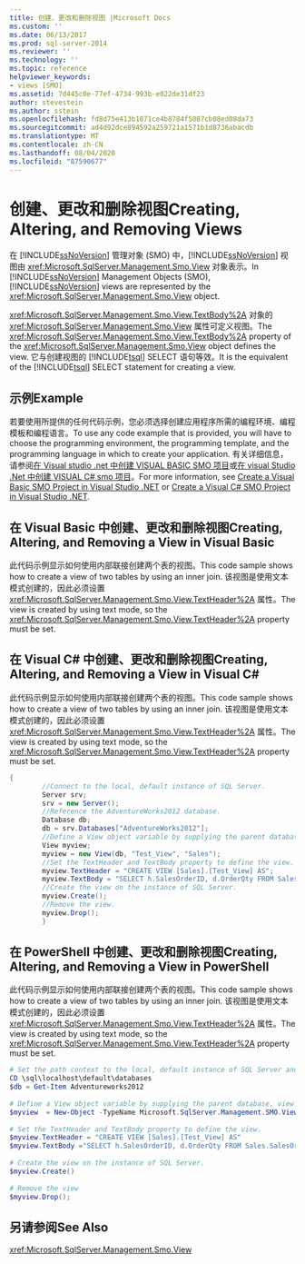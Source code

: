 ```yaml
---
title: 创建、更改和删除视图 |Microsoft Docs
ms.custom: ''
ms.date: 06/13/2017
ms.prod: sql-server-2014
ms.reviewer: ''
ms.technology: ''
ms.topic: reference
helpviewer_keywords:
- views [SMO]
ms.assetid: 7d445c0e-77ef-4734-993b-e022de31df23
author: stevestein
ms.author: sstein
ms.openlocfilehash: fd8d75e413b1871ce4b8784f5087cb08ed08da73
ms.sourcegitcommit: ad4d92dce894592a259721a1571b1d8736abacdb
ms.translationtype: MT
ms.contentlocale: zh-CN
ms.lasthandoff: 08/04/2020
ms.locfileid: "87590677"
---
```

# <a name="creating-altering-and-removing-views"></a><span data-ttu-id="72c23-102">创建、更改和删除视图</span><span class="sxs-lookup"><span data-stu-id="72c23-102">Creating, Altering, and Removing Views</span></span>
  <span data-ttu-id="72c23-103">在 [!INCLUDE[ssNoVersion](../../../includes/ssnoversion-md.md)] 管理对象 (SMO) 中，[!INCLUDE[ssNoVersion](../../../includes/ssnoversion-md.md)] 视图由 <xref:Microsoft.SqlServer.Management.Smo.View> 对象表示。</span><span class="sxs-lookup"><span data-stu-id="72c23-103">In [!INCLUDE[ssNoVersion](../../../includes/ssnoversion-md.md)] Management Objects (SMO), [!INCLUDE[ssNoVersion](../../../includes/ssnoversion-md.md)] views are represented by the <xref:Microsoft.SqlServer.Management.Smo.View> object.</span></span>  
  
 <span data-ttu-id="72c23-104"><xref:Microsoft.SqlServer.Management.Smo.View.TextBody%2A> 对象的 <xref:Microsoft.SqlServer.Management.Smo.View> 属性可定义视图。</span><span class="sxs-lookup"><span data-stu-id="72c23-104">The <xref:Microsoft.SqlServer.Management.Smo.View.TextBody%2A> property of the <xref:Microsoft.SqlServer.Management.Smo.View> object defines the view.</span></span> <span data-ttu-id="72c23-105">它与创建视图的 [!INCLUDE[tsql](../../../includes/tsql-md.md)] SELECT 语句等效。</span><span class="sxs-lookup"><span data-stu-id="72c23-105">It is the equivalent of the [!INCLUDE[tsql](../../../includes/tsql-md.md)] SELECT statement for creating a view.</span></span>  
  
## <a name="example"></a><span data-ttu-id="72c23-106">示例</span><span class="sxs-lookup"><span data-stu-id="72c23-106">Example</span></span>  
 <span data-ttu-id="72c23-107">若要使用所提供的任何代码示例，您必须选择创建应用程序所需的编程环境、编程模板和编程语言。</span><span class="sxs-lookup"><span data-stu-id="72c23-107">To use any code example that is provided, you will have to choose the programming environment, the programming template, and the programming language in which to create your application.</span></span> <span data-ttu-id="72c23-108">有关详细信息，请参阅[在 Visual studio .net 中创建 VISUAL BASIC SMO 项目](../../../database-engine/dev-guide/create-a-visual-basic-smo-project-in-visual-studio-net.md)或[在 visual Studio .Net 中创建 VISUAL C&#35; smo 项目](../how-to-create-a-visual-csharp-smo-project-in-visual-studio-net.md)。</span><span class="sxs-lookup"><span data-stu-id="72c23-108">For more information, see [Create a Visual Basic SMO Project in Visual Studio .NET](../../../database-engine/dev-guide/create-a-visual-basic-smo-project-in-visual-studio-net.md) or [Create a Visual C&#35; SMO Project in Visual Studio .NET](../how-to-create-a-visual-csharp-smo-project-in-visual-studio-net.md).</span></span>  
  
## <a name="creating-altering-and-removing-a-view-in-visual-basic"></a><span data-ttu-id="72c23-109">在 Visual Basic 中创建、更改和删除视图</span><span class="sxs-lookup"><span data-stu-id="72c23-109">Creating, Altering, and Removing a View in Visual Basic</span></span>  
 <span data-ttu-id="72c23-110">此代码示例显示如何使用内部联接创建两个表的视图。</span><span class="sxs-lookup"><span data-stu-id="72c23-110">This code sample shows how to create a view of two tables by using an inner join.</span></span> <span data-ttu-id="72c23-111">该视图是使用文本模式创建的，因此必须设置 <xref:Microsoft.SqlServer.Management.Smo.View.TextHeader%2A> 属性。</span><span class="sxs-lookup"><span data-stu-id="72c23-111">The view is created by using text mode, so the <xref:Microsoft.SqlServer.Management.Smo.View.TextHeader%2A> property must be set.</span></span>  
  
<!-- TODO: review snippet reference  [!CODE [SMO How to#SMO_VBViews1](SMO How to#SMO_VBViews1)]  -->  
  
## <a name="creating-altering-and-removing-a-view-in-visual-c"></a><span data-ttu-id="72c23-112">在 Visual C# 中创建、更改和删除视图</span><span class="sxs-lookup"><span data-stu-id="72c23-112">Creating, Altering, and Removing a View in Visual C#</span></span>  
 <span data-ttu-id="72c23-113">此代码示例显示如何使用内部联接创建两个表的视图。</span><span class="sxs-lookup"><span data-stu-id="72c23-113">This code sample shows how to create a view of two tables by using an inner join.</span></span> <span data-ttu-id="72c23-114">该视图是使用文本模式创建的，因此必须设置 <xref:Microsoft.SqlServer.Management.Smo.View.TextHeader%2A> 属性。</span><span class="sxs-lookup"><span data-stu-id="72c23-114">The view is created by using text mode, so the <xref:Microsoft.SqlServer.Management.Smo.View.TextHeader%2A> property must be set.</span></span>  
  
```csharp
{  
        //Connect to the local, default instance of SQL Server.   
        Server srv;   
        srv = new Server();   
        //Reference the AdventureWorks2012 database.   
        Database db;   
        db = srv.Databases["AdventureWorks2012"];   
        //Define a View object variable by supplying the parent database, view name and schema in the constructor.   
        View myview;   
        myview = new View(db, "Test_View", "Sales");   
        //Set the TextHeader and TextBody property to define the view.   
        myview.TextHeader = "CREATE VIEW [Sales].[Test_View] AS";   
        myview.TextBody = "SELECT h.SalesOrderID, d.OrderQty FROM Sales.SalesOrderHeader AS h INNER JOIN Sales.SalesOrderDetail AS d ON h.SalesOrderID = d.SalesOrderID";   
        //Create the view on the instance of SQL Server.   
        myview.Create();   
        //Remove the view.   
        myview.Drop();   
        }  
```  
  
## <a name="creating-altering-and-removing-a-view-in-powershell"></a><span data-ttu-id="72c23-115">在 PowerShell 中创建、更改和删除视图</span><span class="sxs-lookup"><span data-stu-id="72c23-115">Creating, Altering, and Removing a View in PowerShell</span></span>  
 <span data-ttu-id="72c23-116">此代码示例显示如何使用内部联接创建两个表的视图。</span><span class="sxs-lookup"><span data-stu-id="72c23-116">This code sample shows how to create a view of two tables by using an inner join.</span></span> <span data-ttu-id="72c23-117">该视图是使用文本模式创建的，因此必须设置 <xref:Microsoft.SqlServer.Management.Smo.View.TextHeader%2A> 属性。</span><span class="sxs-lookup"><span data-stu-id="72c23-117">The view is created by using text mode, so the <xref:Microsoft.SqlServer.Management.Smo.View.TextHeader%2A> property must be set.</span></span>  
  
```powershell
# Set the path context to the local, default instance of SQL Server and get a reference to AdventureWorks2012  
CD \sql\localhost\default\databases  
$db = Get-Item Adventureworks2012  
  
# Define a View object variable by supplying the parent database, view name and schema in the constructor.
$myview  = New-Object -TypeName Microsoft.SqlServer.Management.SMO.View -argumentlist $db, "Test_View", "Sales"  
  
# Set the TextHeader and TextBody property to define the view.
$myview.TextHeader = "CREATE VIEW [Sales].[Test_View] AS"  
$myview.TextBody ="SELECT h.SalesOrderID, d.OrderQty FROM Sales.SalesOrderHeader AS h INNER JOIN Sales.SalesOrderDetail AS d ON h.SalesOrderID = d.SalesOrderID"  
  
# Create the view on the instance of SQL Server.
$myview.Create()  
  
# Remove the view
$myview.Drop();  
```  
  
## <a name="see-also"></a><span data-ttu-id="72c23-118">另请参阅</span><span class="sxs-lookup"><span data-stu-id="72c23-118">See Also</span></span>  
 <xref:Microsoft.SqlServer.Management.Smo.View>  
